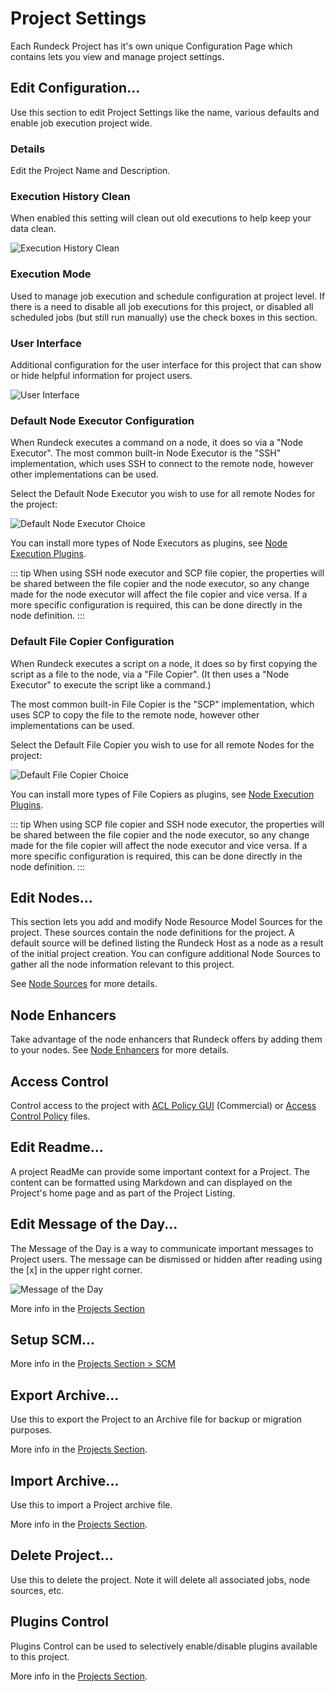 # Project Settings

Each Rundeck Project has it's own unique Configuration Page which contains lets you view and manage project settings.


## Edit Configuration...

Use this section to edit Project Settings like the name, various defaults and enable job execution project wide.

### Details
Edit the Project Name and Description.

### Execution History Clean
When enabled this setting will clean out old executions to help keep your data clean.

![Execution History Clean](/assets/img/execution-history-clean.png)

### Execution Mode
Used to manage job execution and schedule configuration at project level.  If there is a need to disable all job executions for this project, or disabled all scheduled jobs (but still run manually) use the check boxes in this section.

### User Interface
Additional configuration for the user interface for this project that can show or hide helpful information for project users.

![User Interface](/assets/img/project-settings-ui.png)

### Default Node Executor Configuration

When Rundeck executes a command on a node, it does so via a "Node Executor".
The most common built-in Node Executor is the "SSH" implementation, which uses
SSH to connect to the remote node, however other implementations can be used.

Select the Default Node Executor you wish to use for all remote Nodes for the project:

![Default Node Executor Choice](/assets/img/fig0712.png)

You can install more types of Node Executors as plugins, see [Node Execution Plugins](/manual/jobs/job-plugins/index.md#node-execution).

::: tip
When using SSH node executor and SCP file copier, the properties will be shared between the file copier and the node executor, so any change made for the node executor will affect the file copier and vice versa. If a more specific configuration is required, this can be done directly in the node definition.
:::

### Default File Copier Configuration

When Rundeck executes a script on a node, it does so by first copying the script as a file to the node, via a "File Copier". (It then uses a "Node Executor" to execute the script like a command.)

The most common built-in File Copier is the "SCP" implementation, which uses
SCP to copy the file to the remote node, however other implementations can be used.

Select the Default File Copier you wish to use for all remote Nodes for the project:

![Default File Copier Choice](/assets/img/fig0713.png)

You can install more types of File Copiers as plugins, see [Node Execution Plugins](/manual/jobs/job-plugins/index.md#node-execution).

::: tip
When using SCP file copier and SSH node executor, the properties will be shared between the file copier and the node executor, so any change made for the file copier will affect the node executor and vice versa. If a more specific configuration is required, this can be done directly in the node definition.
:::


## Edit Nodes...
This section lets you add and modify Node Resource Model Sources for the project.
These sources contain the node definitions for the project.
A default source will be defined listing the Rundeck Host as a node as a result of the initial project creation.
You can configure additional Node Sources to gather all the node information relevant to this project.

See [Node Sources](/manual/projects/resource-model-sources/) for more details.

## Node Enhancers

Take advantage of the node enhancers that Rundeck offers by adding them to your nodes. See [Node Enhancers](/manual/node-enhancers.md) for more details.

## Access Control
Control access to the project with [ACL Policy GUI](/administration/security/acl-policy-editor.md) (Commercial) or [Access Control Policy](/administration/security/authorization.md) files.

## Edit Readme...
A project ReadMe can provide some important context for a Project.  The content can be formatted using Markdown and can displayed on the Project's home page and as part of the Project Listing.

## Edit Message of the Day...
The Message of the Day is a way to communicate important messages to Project users.  The message can be dismissed or hidden after reading using the [x] in the upper right corner.

![Message of the Day](/assets/img/motd-example.png)

More info in the [Projects Section](/manual/projects/project-motd.md)

## Setup SCM...

More info in the [Projects Section > SCM](/manual/projects/scm/)

## Export Archive...
Use this to export the Project to an Archive file for backup or migration purposes.

More info in the [Projects Section](/manual/projects/project-archive.md#export-archive).

## Import Archive...
Use this to import a Project archive file.

More info in the [Projects Section](/manual/projects/project-archive.md#import-archive).

## Delete Project...
Use this to delete the project.  Note it will delete all associated jobs, node sources, etc.

## Plugins Control
Plugins Control can be used to selectively enable/disable plugins available to this project.

More info in the [Projects Section](/manual/projects/plugin-control.md).
